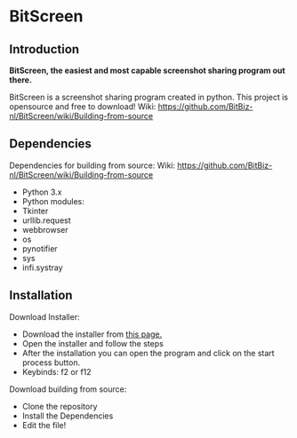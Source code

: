 # BitScreen

## Introduction

**BitScreen, the easiest and most capable screenshot sharing program out there.**

BitScreen is a screenshot sharing program created in python.
This project is opensource and free to download!
Wiki: https://github.com/BitBiz-nl/BitScreen/wiki/Building-from-source

## Dependencies

 Dependencies for building from source:
 Wiki: https://github.com/BitBiz-nl/BitScreen/wiki/Building-from-source

- Python 3.x
- Python modules:
- Tkinter
- urllib.request
- webbrowser
- os
- pynotifier
- sys
- infi.systray

## Installation

Download Installer:
- Download the installer from <a href="https://bitbiz.nl/software/">this page.</a>
- Open the installer and follow the steps 
- After the installation you can open the program and click on the start process button.
- Keybinds: f2 or f12

Download building from source:
- Clone the repository
- Install the Dependencies
- Edit the file!
